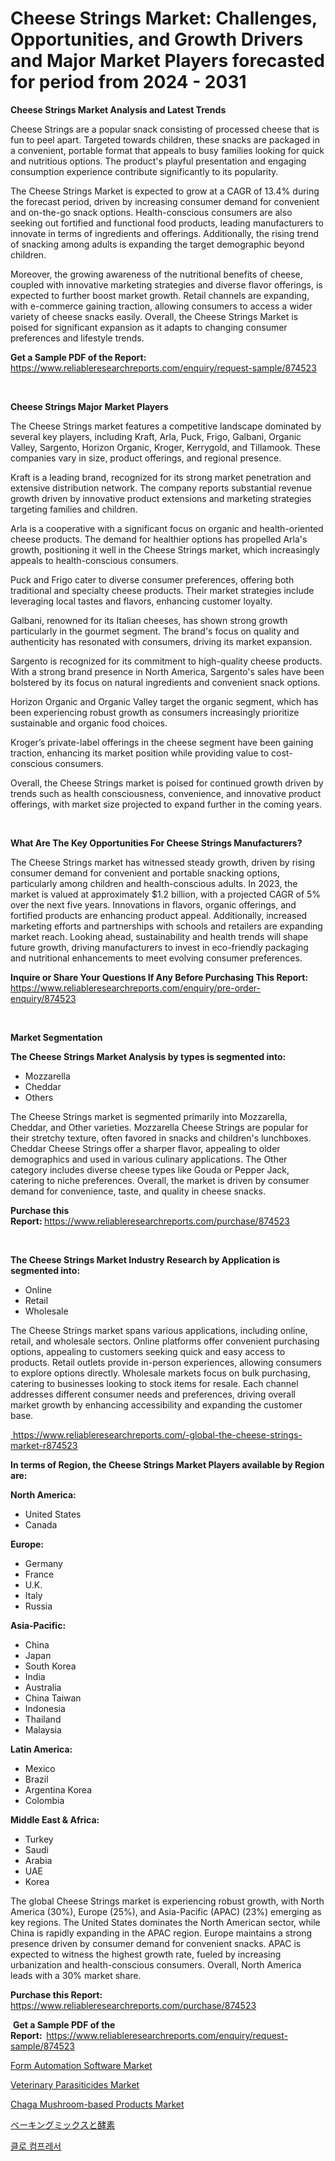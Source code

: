 <p><h1>Cheese Strings Market: Challenges, Opportunities, and Growth Drivers and Major Market Players forecasted for period from 2024 - 2031</h1></p><p><strong>Cheese Strings Market Analysis and Latest Trends</strong></p>
<p><p>Cheese Strings are a popular snack consisting of processed cheese that is fun to peel apart. Targeted towards children, these snacks are packaged in a convenient, portable format that appeals to busy families looking for quick and nutritious options. The product's playful presentation and engaging consumption experience contribute significantly to its popularity.</p><p>The Cheese Strings Market is expected to grow at a CAGR of 13.4% during the forecast period, driven by increasing consumer demand for convenient and on-the-go snack options. Health-conscious consumers are also seeking out fortified and functional food products, leading manufacturers to innovate in terms of ingredients and offerings. Additionally, the rising trend of snacking among adults is expanding the target demographic beyond children.</p><p>Moreover, the growing awareness of the nutritional benefits of cheese, coupled with innovative marketing strategies and diverse flavor offerings, is expected to further boost market growth. Retail channels are expanding, with e-commerce gaining traction, allowing consumers to access a wider variety of cheese snacks easily. Overall, the Cheese Strings Market is poised for significant expansion as it adapts to changing consumer preferences and lifestyle trends.</p></p>
<p><strong>Get a Sample PDF of the Report:&nbsp;</strong> <a href="https://www.reliableresearchreports.com/enquiry/request-sample/874523">https://www.reliableresearchreports.com/enquiry/request-sample/874523</a></p>
<p>&nbsp;</p>
<p><strong>Cheese Strings Major Market Players</strong></p>
<p><p>The Cheese Strings market features a competitive landscape dominated by several key players, including Kraft, Arla, Puck, Frigo, Galbani, Organic Valley, Sargento, Horizon Organic, Kroger, Kerrygold, and Tillamook. These companies vary in size, product offerings, and regional presence.</p><p>Kraft is a leading brand, recognized for its strong market penetration and extensive distribution network. The company reports substantial revenue growth driven by innovative product extensions and marketing strategies targeting families and children.</p><p>Arla is a cooperative with a significant focus on organic and health-oriented cheese products. The demand for healthier options has propelled Arla's growth, positioning it well in the Cheese Strings market, which increasingly appeals to health-conscious consumers.</p><p>Puck and Frigo cater to diverse consumer preferences, offering both traditional and specialty cheese products. Their market strategies include leveraging local tastes and flavors, enhancing customer loyalty.</p><p>Galbani, renowned for its Italian cheeses, has shown strong growth particularly in the gourmet segment. The brand's focus on quality and authenticity has resonated with consumers, driving its market expansion.</p><p>Sargento is recognized for its commitment to high-quality cheese products. With a strong brand presence in North America, Sargento's sales have been bolstered by its focus on natural ingredients and convenient snack options.</p><p>Horizon Organic and Organic Valley target the organic segment, which has been experiencing robust growth as consumers increasingly prioritize sustainable and organic food choices.</p><p>Kroger’s private-label offerings in the cheese segment have been gaining traction, enhancing its market position while providing value to cost-conscious consumers.</p><p>Overall, the Cheese Strings market is poised for continued growth driven by trends such as health consciousness, convenience, and innovative product offerings, with market size projected to expand further in the coming years.</p></p>
<p>&nbsp;</p>
<p><strong>What Are The Key Opportunities For Cheese Strings Manufacturers?</strong></p>
<p><p>The Cheese Strings market has witnessed steady growth, driven by rising consumer demand for convenient and portable snacking options, particularly among children and health-conscious adults. In 2023, the market is valued at approximately $1.2 billion, with a projected CAGR of 5% over the next five years. Innovations in flavors, organic offerings, and fortified products are enhancing product appeal. Additionally, increased marketing efforts and partnerships with schools and retailers are expanding market reach. Looking ahead, sustainability and health trends will shape future growth, driving manufacturers to invest in eco-friendly packaging and nutritional enhancements to meet evolving consumer preferences.</p></p>
<p><strong>Inquire or Share Your Questions If Any Before Purchasing This Report:</strong> <a href="https://www.reliableresearchreports.com/enquiry/pre-order-enquiry/874523">https://www.reliableresearchreports.com/enquiry/pre-order-enquiry/874523</a></p>
<p>&nbsp;</p>
<p><strong>Market Segmentation</strong></p>
<p><strong>The Cheese Strings Market Analysis by types is segmented into:</strong></p>
<p><ul><li>Mozzarella</li><li>Cheddar</li><li>Others</li></ul></p>
<p><p>The Cheese Strings market is segmented primarily into Mozzarella, Cheddar, and Other varieties. Mozzarella Cheese Strings are popular for their stretchy texture, often favored in snacks and children's lunchboxes. Cheddar Cheese Strings offer a sharper flavor, appealing to older demographics and used in various culinary applications. The Other category includes diverse cheese types like Gouda or Pepper Jack, catering to niche preferences. Overall, the market is driven by consumer demand for convenience, taste, and quality in cheese snacks.</p></p>
<p><strong>Purchase this Report:&nbsp;</strong><a href="https://www.reliableresearchreports.com/purchase/874523">https://www.reliableresearchreports.com/purchase/874523</a></p>
<p>&nbsp;</p>
<p><strong>The Cheese Strings Market Industry Research by Application is segmented into:</strong></p>
<p><ul><li>Online</li><li>Retail</li><li>Wholesale</li></ul></p>
<p><p>The Cheese Strings market spans various applications, including online, retail, and wholesale sectors. Online platforms offer convenient purchasing options, appealing to customers seeking quick and easy access to products. Retail outlets provide in-person experiences, allowing consumers to explore options directly. Wholesale markets focus on bulk purchasing, catering to businesses looking to stock items for resale. Each channel addresses different consumer needs and preferences, driving overall market growth by enhancing accessibility and expanding the customer base.</p></p>
<p><a href="https://www.reliableresearchreports.com/-global-the-cheese-strings-market-r874523">&nbsp;https://www.reliableresearchreports.com/-global-the-cheese-strings-market-r874523</a></p>
<p><strong>In terms of Region, the Cheese Strings Market Players available by Region are:</strong></p>
<p>
    <p> <strong> North America: </strong>
        <ul>
            <li>United States</li>
            <li>Canada</li>
        </ul>
        </p> 
    <p> <strong> Europe: </strong>
        <ul>
            <li>Germany</li>
            <li>France</li>
            <li>U.K.</li>
            <li>Italy</li>
            <li>Russia</li>
        </ul>
        </p> 
    <p> <strong> Asia-Pacific: </strong>
        <ul>
            <li>China</li>
            <li>Japan</li>
            <li>South Korea</li>
            <li>India</li>
            <li>Australia</li>
            <li>China Taiwan</li>
            <li>Indonesia</li>
            <li>Thailand</li>
            <li>Malaysia</li>
        </ul>
        </p> 
    <p> <strong> Latin America: </strong>
        <ul>
            <li>Mexico</li>
            <li>Brazil</li>
            <li>Argentina Korea</li>
            <li>Colombia</li>
        </ul>
        </p> 
    <p> <strong> Middle East & Africa: </strong>
        <ul>
            <li>Turkey</li>
            <li>Saudi</li>
            <li>Arabia</li>
            <li>UAE</li>
            <li>Korea</li>
        </ul>
    </p>
    </p>
<p><p>The global Cheese Strings market is experiencing robust growth, with North America (30%), Europe (25%), and Asia-Pacific (APAC) (23%) emerging as key regions. The United States dominates the North American sector, while China is rapidly expanding in the APAC region. Europe maintains a strong presence driven by consumer demand for convenient snacks. APAC is expected to witness the highest growth rate, fueled by increasing urbanization and health-conscious consumers. Overall, North America leads with a 30% market share.</p></p>
<p><strong>Purchase this Report: </strong><a href="https://www.reliableresearchreports.com/purchase/874523">https://www.reliableresearchreports.com/purchase/874523</a></p>
<p>&nbsp;<strong>Get a Sample PDF of the Report:&nbsp;&nbsp;</strong><a href="https://www.reliableresearchreports.com/enquiry/request-sample/874523">https://www.reliableresearchreports.com/enquiry/request-sample/874523</a></p>
<p><strong></strong></p>
<p><p><a href="https://www.linkedin.com/pulse/insights-form-automation-software-market-size-which-expanding-h01lf?trackingId=Hf5mjphxSI%2BtJ3GRxztAQA%3D%3D">Form Automation Software Market</a></p><p><a href="https://issuu.com/reportprime-2/docs/veterinary-parasiticides-market-siz_15fd594cd4c805">Veterinary Parasiticides Market</a></p><p><a href="https://github.com/arionmp/Market-Research-Report-List-5/blob/main/chaga-mushroom-based-products-market.md">Chaga Mushroom-based Products Market</a></p><p><a href="https://github.com/mohamedbakry57/Market-Research-Report-List-6/blob/main/754547787414.md">ベーキングミックスと酵素</a></p><p><a href="https://github.com/laholand/Market-Research-Report-List-6/blob/main/3462311108308.md">클로 컴프레서</a></p></p>